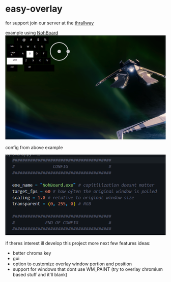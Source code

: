 # easy-overlay
for support join our server at the [thrallway](https://thrallway.com)

example using [NohBoard](https://github.com/ThoNohT/NohBoard)
![image failed to load..](https://github.com/KawaiiKraken/easy-overlay/blob/master/example.png "example")

config from above example

![image failed to load..](https://github.com/KawaiiKraken/easy-overlay/blob/master/config.png "config example")


if theres interest ill develop this project more
next few features ideas:
- better chroma key
- gui 
- option to customize overlay window portion and position
- support for windows that dont use WM_PAINT (try to overlay chromium based stuff and it'll blank)
